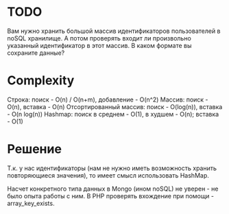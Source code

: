# TODO
Вам нужно хранить большой массив идентификаторов пользователей в noSQL хранилище. А потом проверять входит ли произвольно указанный идентификатор в этот массив. В каком формате вы сохраните данные?

# Complexity
Строка: поиск - O(n) / O(n+m), добавление - O(n^2)
Массив: поиск - O(n), вставка - O(n)
Отсортированный массив: поиск - O(log(n)), вставка - O(n log(n))
Hashmap: поиск в среднем - O(1), в худшем - O(n); вставка - O(1)

# Решение
Т.к. у нас идентификаторы (нам не нужно иметь возможность хранить повторяющиеся значения), то имеет смысл использовать HashMap.

Насчет конкретного типа данных в Mongo (ином noSQL) не уверен - не было опыта работы с ним.
В PHP проверять вхождение при помощи - array_key_exists.